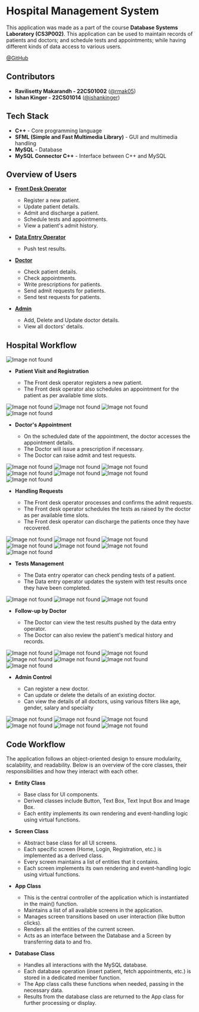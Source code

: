 # Hospital Management System

This application was made as a part of the course **Database Systems Laboratory (CS3P002)**. This application can be used to maintain records of patients and doctors; and schedule tests and appointments; while having different kinds of data access to various users.

[@GitHub](https://github.com/rmak05/Hospital_Management_System)

## **Contributors**

- **Ravilisetty Makarandh - 22CS01002** ([@rmak05](https://github.com/rmak05))
- **Ishan Kinger - 22CS01014** ([@ishankinger](https://github.com/ishankinger))

## Tech Stack
- **C++** - Core programming language
- **SFML (Simple and Fast Multimedia Library)** - GUI and multimedia handling
- **MySQL** - Database
- **MySQL Connector C++** - Interface between C++ and MySQL

## Overview of Users

- <u>**Front Desk Operator**</u>

    - Register a new patient.
    - Update patient details.
    - Admit and discharge a patient.
    - Schedule tests and appointments.
    - View a patient's admit history.

- <u>**Data Entry Operator**</u>
    - Push test results.

- <u>**Doctor**</u>

    - Check patient details.
    - Check appointments.
    - Write prescriptions for patients.
    - Send admit requests for patients.
    - Send test requests for patients.

- <u>**Admin**</u>

    - Add, Delete and Update doctor details.
    - View all doctors' details.

## Hospital Workflow

<img src="README_Images/pic1.png" alt="Image not found">

- **Patient Visit and Registration**
    
    - The Front desk operator registers a new patient.
    - The Front desk operator also schedules an appointment for the patient as per available time slots.
      
<img src="README_Images/pic2.png" alt="Image not found">
<img src="README_Images/pic3.png" alt="Image not found">
<img src="README_Images/pic4.png" alt="Image not found">
<img src="README_Images/pic5.png" alt="Image not found">
     
    
- **Doctor's Appointment**

    - On the scheduled date of the appointment, the doctor accesses the appointment details.
    - The Doctor will issue a prescription if necessary.
    - The Doctor can raise admit and test requests.
      
<img src="README_Images/pic11.png" alt="Image not found">
<img src="README_Images/pic12.png" alt="Image not found">
<img src="README_Images/pic13.png" alt="Image not found">
<img src="README_Images/pic14.png" alt="Image not found">
<img src="README_Images/pic15.png" alt="Image not found">
<img src="README_Images/pic16.png" alt="Image not found">
<img src="README_Images/pic17.png" alt="Image not found">

- **Handling Requests**

    - The Front desk operator processes and confirms the admit requests.
    - The Front desk operator schedules the tests as raised by the doctor as per available time slots.
    - The Front desk operator can discharge the patients once they have recovered.
      
<img src="README_Images/pic18.png" alt="Image not found">
<img src="README_Images/pic19.png" alt="Image not found">
<img src="README_Images/pic20.png" alt="Image not found">
<img src="README_Images/pic21.png" alt="Image not found">
<img src="README_Images/pic22.png" alt="Image not found">
<img src="README_Images/pic23.png" alt="Image not found">
<img src="README_Images/pic24.png" alt="Image not found">

- **Tests Management**

    - The Data entry operator can check pending tests of a patient.
    - The Data entry operator updates the system with test results once they have been completed.
 
<img src="README_Images/pic27.png" alt="Image not found">
<img src="README_Images/pic28.png" alt="Image not found">
<img src="README_Images/pic29.png" alt="Image not found">

- **Follow-up by Doctor**

    - The Doctor can view the test results pushed by the data entry operator.
    - The Doctor can also review the patient's medical history and records.

<img src="README_Images/pic30.png" alt="Image not found">
<img src="README_Images/pic31.png" alt="Image not found">
<img src="README_Images/pic32.png" alt="Image not found">
<img src="README_Images/pic33.png" alt="Image not found">
<img src="README_Images/pic34.png" alt="Image not found">
<img src="README_Images/pic35.png" alt="Image not found">
<img src="README_Images/pic36.png" alt="Image not found">

- **Admin Control**

    - Can register a new doctor.
    - Can update or delete the details of an existing doctor.
    - Can view the details of all doctors, using various filters like age, gender, salary and specialty

<img src="README_Images/pic38.png" alt="Image not found">
<img src="README_Images/pic39.png" alt="Image not found">
<img src="README_Images/pic40.png" alt="Image not found">
<img src="README_Images/pic41.png" alt="Image not found">
<img src="README_Images/pic42.png" alt="Image not found">
<img src="README_Images/pic43.png" alt="Image not found">

## Code Workflow

The application follows an object-oriented design to ensure modularity, scalability, and readability. Below is an overview of the core classes, their responsibilities and how they interact with each other.

- **Entity Class**

    - Base class for UI components.
    - Derived classes include Button, Text Box, Text Input Box and Image Box.
    - Each entity implements its own rendering and event-handling logic using virtual functions.

- **Screen Class**

    - Abstract base class for all UI screens.
    - Each specific screen (Home, Login, Registration, etc.) is implemented as a derived class.
    - Every screen maintains a list of entities that it contains.
    - Each screen implements its own rendering and event-handling logic using virtual functions.

- **App Class**

    - This is the central controller of the application which is instantiated in the main() function.
    - Maintains a list of all available screens in the application.
    - Manages screen transitions based on user interaction (like button clicks).
    - Renders all the entities of the current screen.
    - Acts as an interface between the Database and a Screen by transferring data to and fro.

- **Database Class**

    - Handles all interactions with the MySQL database.
    - Each database operation (insert patient, fetch appointments, etc.) is stored in a dedicated member function.
    - The App class calls these functions when needed, passing in the necessary data.
    - Results from the database class are returned to the App class for further processing or display.
